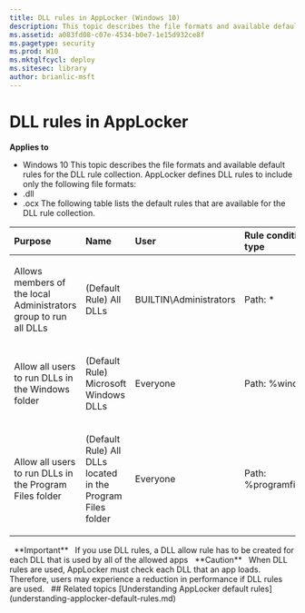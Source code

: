 ```yaml
---
title: DLL rules in AppLocker (Windows 10)
description: This topic describes the file formats and available default rules for the DLL rule collection.
ms.assetid: a083fd08-c07e-4534-b0e7-1e15d932ce8f
ms.pagetype: security
ms.prod: W10
ms.mktglfcycl: deploy
ms.sitesec: library
author: brianlic-msft
---
```

# DLL rules in AppLocker
**Applies to**
-   Windows 10
This topic describes the file formats and available default rules for the DLL rule collection.
AppLocker defines DLL rules to include only the following file formats:
-   .dll
-   .ocx
The following table lists the default rules that are available for the DLL rule collection.
<table>
<colgroup>
<col width="25%" />
<col width="25%" />
<col width="25%" />
<col width="25%" />
</colgroup>
<thead>
<tr class="header">
<th align="left">Purpose</th>
<th align="left">Name</th>
<th align="left">User</th>
<th align="left">Rule condition type</th>
</tr>
</thead>
<tbody>
<tr class="odd">
<td align="left"><p>Allows members of the local Administrators group to run all DLLs</p></td>
<td align="left"><p>(Default Rule) All DLLs</p></td>
<td align="left"><p>BUILTIN\Administrators</p></td>
<td align="left"><p>Path: *</p></td>
</tr>
<tr class="even">
<td align="left"><p>Allow all users to run DLLs in the Windows folder</p></td>
<td align="left"><p>(Default Rule) Microsoft Windows DLLs</p></td>
<td align="left"><p>Everyone</p></td>
<td align="left"><p>Path: %windir%\*</p></td>
</tr>
<tr class="odd">
<td align="left"><p>Allow all users to run DLLs in the Program Files folder</p></td>
<td align="left"><p>(Default Rule) All DLLs located in the Program Files folder</p></td>
<td align="left"><p>Everyone</p></td>
<td align="left"><p>Path: %programfiles%\*</p></td>
</tr>
</tbody>
</table>
 
**Important**  
If you use DLL rules, a DLL allow rule has to be created for each DLL that is used by all of the allowed apps
 
**Caution**  
When DLL rules are used, AppLocker must check each DLL that an app loads. Therefore, users may experience a reduction in performance if DLL rules are used.
 
## Related topics
[Understanding AppLocker default rules](understanding-applocker-default-rules.md)
 
 
